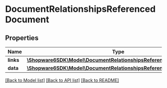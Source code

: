 # DocumentRelationshipsReferencedDocument

## Properties
Name | Type | Description | Notes
------------ | ------------- | ------------- | -------------
**links** | [**\Shopware6SDK\Model\DocumentRelationshipsReferencedDocumentLinks**](DocumentRelationshipsReferencedDocumentLinks.md) |  | [optional] 
**data** | [**\Shopware6SDK\Model\DocumentRelationshipsReferencedDocumentData**](DocumentRelationshipsReferencedDocumentData.md) |  | [optional] 

[[Back to Model list]](../../README.md#documentation-for-models) [[Back to API list]](../../README.md#documentation-for-api-endpoints) [[Back to README]](../../README.md)

